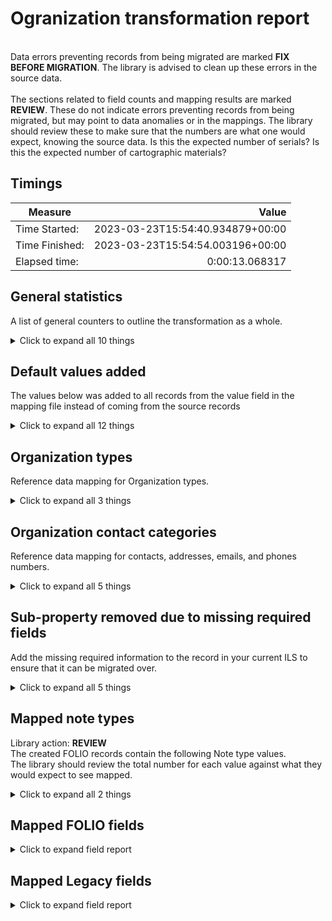 # Ogranization transformation report   
<br/>Data errors preventing records from being migrated are marked **FIX BEFORE MIGRATION**. The library is advised to clean up these errors in the source data.<br/><br/> The sections related to field counts and mapping results are marked **REVIEW**. These do not indicate errors preventing records from being migrated, but may point to data anomalies or in the mappings. The library should review these to make sure that the numbers are what one would expect, knowing the source data. Is this the expected number of serials? Is this the expected number of cartographic materials?
## Timings   
   
Measure | Value   
--- | ---:   
Time Started: | 2023-03-23T15:54:40.934879+00:00   
Time Finished: | 2023-03-23T15:54:54.003196+00:00   
Elapsed time: | 0:00:13.068317   
   
## General statistics    
A list of general counters to outline the transformation as a whole.    
<details><summary>Click to expand all 10 things</summary>     
   
Measure | Count   
--- | ---:   
Empty rows in test_organizations.tsv | 0   
Number of files processed | 1   
Number of linked contacts created | 3   
Number of linked interfaceCredential created | 2   
Number of linked interfaces created | 4   
Number of linked notes created | 3   
Number of objects in source data file | 3   
Number of organizations created | 3   
Total rows in test_organizations.tsv | 3   
</details>   
   
## Default values added    
The values below was added to all records from the value field in the mapping file instead of coming from the source records    
<details><summary>Click to expand all 12 things</summary>     
   
Measure | Count   
--- | ---:   
Admin added to interfaces[1].type[0] | 3   
From Schema: exportToAccounting -> False | 3   
From Schema: isVendor -> False | 3   
Migrated note added to notes[0].title | 3   
True added to addresses[0].isPrimary | 3   
True added to contacts[0].addresses[0].isPrimary | 12   
True added to contacts[0].phoneNumbers[0].isPrimary | 12   
True added to contacts[1].addresses[0].isPrimary | 9   
True added to interfaces[0].available | 6   
f5bba0d2-7732-4687-8311-a2cb0eaa12e5 added to notes[0].typeId | 3   
organizations added to notes[0].domain | 3   
</details>   
   
## Organization types    
Reference data mapping for Organization types.    
<details><summary>Click to expand all 3 things</summary>     
   
Measure | Count   
--- | ---:   
Unmapped (Default value was set) -- ast -> Unspecified | 1   
cst -> Consortium | 2   
</details>   
   
## Organization contact categories    
Reference data mapping for contacts, addresses, emails, and phones numbers.    
<details><summary>Click to expand all 5 things</summary>     
   
Measure | Count   
--- | ---:   
Unmapped (Default value was set) --  -> General | 4   
Unmapped (Default value was set) -- spt -> General | 3   
rt -> Returns | 1   
tspt -> Technical Support | 1   
</details>   
   
## Sub-property removed due to missing required fields    
Add the missing required information to the record in your current ILS to ensure that it can be migrated over.    
<details><summary>Click to expand all 5 things</summary>     
   
Measure | Count   
--- | ---:   
accounts | 2   
emails | 2   
interfaces | 2   
phoneNumbers | 1   
</details>   
   
## Mapped note types    
Library action: **REVIEW** <br/>The created FOLIO records contain the following Note type values.  <br/>The library should review the total number for each value against what they would expect to see mapped.    
<details><summary>Click to expand all 2 things</summary>     
   
Measure | Count   
--- | ---:   
f5bba0d2-7732-4687-8311-a2cb0eaa12e5 | 3   
</details>   

## Mapped FOLIO fields
<details><summary>Click to expand field report</summary>     

FOLIO Field | Mapped | Unmapped  
--- | --- | ---:  
accessProvider | 0 (0%) | 3 (100%) 
accounts | 0 (0%) | 3 (100%) 
acqUnitIds | 0 (0%) | 3 (100%) 
addresses | 3 (100%) | 0 (0%) 
addresses.addressLine1 | 3 (100%) | 0 (0%) 
addresses.categories | 3 (100%) | 0 (0%) 
addresses.city | 3 (100%) | 0 (0%) 
addresses.isPrimary | 3 (100%) | 0 (0%) 
addresses.zipCode | 1 (33%) | 2 (67%) 
agreements | 0 (0%) | 3 (100%) 
aliases | 2 (67%) | 1 (33%) 
aliases.description | 1 (33%) | 2 (67%) 
aliases.value | 2 (67%) | 1 (33%) 
changelogs | 0 (0%) | 3 (100%) 
claimingInterval | 0 (0%) | 3 (100%) 
code | 3 (100%) | 0 (0%) 
contacts | 3 (100%) | 0 (0%) 
contacts.addresses | 3 (100%) | 0 (0%) 
contacts.addresses.addressLine1 | 2 (67%) | 1 (33%) 
contacts.addresses.city | 1 (33%) | 2 (67%) 
contacts.addresses.isPrimary | 3 (100%) | 0 (0%) 
contacts.categories | 1 (33%) | 2 (67%) 
contacts.firstName | 2 (67%) | 1 (33%) 
contacts.lastName | 2 (67%) | 1 (33%) 
contacts.notes | 2 (67%) | 1 (33%) 
contacts.phoneNumbers | 3 (100%) | 0 (0%) 
contacts.phoneNumbers.isPrimary | 3 (100%) | 0 (0%) 
contacts.phoneNumbers.phoneNumber | 2 (67%) | 1 (33%) 
description | 0 (0%) | 3 (100%) 
discountPercent | 0 (0%) | 3 (100%) 
edi | 0 (0%) | 3 (100%) 
emails | 1 (33%) | 2 (67%) 
emails.categories | 1 (33%) | 2 (67%) 
emails.value | 1 (33%) | 2 (67%) 
erpCode | 0 (0%) | 3 (100%) 
expectedActivationInterval | 0 (0%) | 3 (100%) 
expectedInvoiceInterval | 0 (0%) | 3 (100%) 
expectedReceiptInterval | 0 (0%) | 3 (100%) 
exportToAccounting | 3 (100%) | 0 (0%) 
governmental | 0 (0%) | 3 (100%) 
id | 3 (100%) | 0 (0%) 
interfaces | 3 (100%) | 0 (0%) 
interfaces.available | 3 (100%) | 0 (0%) 
interfaces.deliveryMethod | 1 (33%) | 2 (67%) 
interfaces.interfaceCredential | 3 (100%) | 0 (0%) 
interfaces.interfaceCredential.interfaceId | 3 (100%) | 0 (0%) 
interfaces.interfaceCredential.password | 2 (67%) | 1 (33%) 
interfaces.interfaceCredential.username | 2 (67%) | 1 (33%) 
interfaces.locallyStored | 1 (33%) | 2 (67%) 
interfaces.name | 3 (100%) | 0 (0%) 
interfaces.notes | 1 (33%) | 2 (67%) 
interfaces.onlineLocation | 1 (33%) | 2 (67%) 
interfaces.statisticsFormat | 1 (33%) | 2 (67%) 
interfaces.statisticsNotes | 1 (33%) | 2 (67%) 
interfaces.type | 2 (67%) | 1 (33%) 
interfaces.uri | 3 (100%) | 0 (0%) 
isVendor | 3 (100%) | 0 (0%) 
language | 0 (0%) | 3 (100%) 
liableForVat | 0 (0%) | 3 (100%) 
licensor | 0 (0%) | 3 (100%) 
materialSupplier | 0 (0%) | 3 (100%) 
metadata | 3 (100%) | 0 (0%) 
metadata.createdByUserId | 3 (100%) | 0 (0%) 
metadata.createdDate | 3 (100%) | 0 (0%) 
metadata.updatedByUserId | 3 (100%) | 0 (0%) 
metadata.updatedDate | 3 (100%) | 0 (0%) 
name | 3 (100%) | 0 (0%) 
organizationTypes | 3 (100%) | 0 (0%) 
paymentMethod | 0 (0%) | 3 (100%) 
phoneNumbers | 2 (67%) | 1 (33%) 
phoneNumbers.categories | 2 (67%) | 1 (33%) 
phoneNumbers.phoneNumber | 2 (67%) | 1 (33%) 
renewalActivationInterval | 0 (0%) | 3 (100%) 
sanCode | 0 (0%) | 3 (100%) 
status | 3 (100%) | 0 (0%) 
subscriptionInterval | 0 (0%) | 3 (100%) 
tags | 0 (0%) | 3 (100%) 
taxId | 0 (0%) | 3 (100%) 
taxPercentage | 0 (0%) | 3 (100%) 
urls | 0 (0%) | 3 (100%) 
vendorCurrencies | 0 (0%) | 3 (100%) 
</details>   

## Mapped Legacy fields
<details><summary>Click to expand field report</summary>     

Legacy Field | Present | Mapped | Unmapped  
--- | --- | --- | ---:  
ACCTNUM | 3 (100.0%) | 3 (100%) | 0  
Active | 3 (100.0%) | 3 (100%) | 0  
Alt name type | 3 (100.0%) | 3 (100%) | 0  
Alternative Names | 3 (100.0%) | 3 (100%) | 0  
EMAIL | 3 (100.0%) | 3 (100%) | 0  
PHONE NUM | 3 (100.0%) | 3 (100%) | 0  
VENNAME | 3 (100.0%) | 3 (100%) | 0  
address_city | 3 (100.0%) | 3 (100%) | 0  
address_line_1 | 3 (100.0%) | 3 (100%) | 0  
address_state | 3 (100.0%) | 3 (100%) | 0  
address_zip | 3 (100.0%) | 3 (100%) | 0  
contact_1_address_city | 24 (800.0%) | 24 (800%) | 0  
contact_1_address_line1 | 12 (400.0%) | 12 (400%) | 0  
contact_1_fname | 12 (400.0%) | 12 (400%) | 0  
contact_1_lname | 12 (400.0%) | 12 (400%) | 0  
contact_1_note | 12 (400.0%) | 12 (400%) | 0  
contact_1_phone | 12 (400.0%) | 12 (400%) | 0  
contact_2_address_city | 18 (600.0%) | 18 (600%) | 0  
contact_2_address_line1 | 9 (300.0%) | 9 (300%) | 0  
contact_2_fname | 9 (300.0%) | 9 (300%) | 0  
contact_2_lname | 9 (300.0%) | 9 (300%) | 0  
contact_2_note | 9 (300.0%) | 9 (300%) | 0  
interface_1_delivery | 6 (200.0%) | 6 (200%) | 0  
interface_1_localLocation | 6 (200.0%) | 6 (200%) | 0  
interface_1_name | 6 (200.0%) | 6 (200%) | 0  
interface_1_notes | 6 (200.0%) | 6 (200%) | 0  
interface_1_onlineLocation | 6 (200.0%) | 6 (200%) | 0  
interface_1_statFormat | 6 (200.0%) | 6 (200%) | 0  
interface_1_statNotes | 6 (200.0%) | 6 (200%) | 0  
interface_1_uri | 6 (200.0%) | 6 (200%) | 0  
interface_2_name | 3 (100.0%) | 3 (100%) | 0  
interface_2_uri | 3 (100.0%) | 3 (100%) | 0  
org_type | 3 (100.0%) | 3 (100%) | 0  
status | 3 (100.0%) | 3 (100%) | 0  
vendor_code | 3 (100.0%) | 3 (100%) | 0  
</details>   
